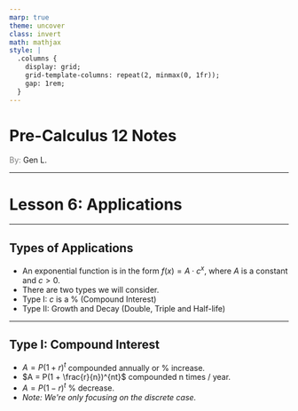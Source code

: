 ```yaml
---
marp: true
theme: uncover
class: invert
math: mathjax
style: |
  .columns {
    display: grid;
    grid-template-columns: repeat(2, minmax(0, 1fr));
    gap: 1rem;
  }
---
```


# <!--fit--> Pre-Calculus 12 Notes
<span style="color:grey">By:</span> Gen L.

<!--_footer: In partnership with Hyperion University, 2024-->

---

<!--paginate: true-->

# Lesson 6: Applications

---

## Types of Applications

* An exponential function is in the form $f(x) = A \cdot c^x$, where $A$ is a constant and $c > 0$.
* There are two types we will consider.
* Type I: $c$ is a % (Compound Interest)
* Type II: Growth and Decay (Double, Triple and Half-life)

---

## Type I: Compound Interest

* $A = P(1 + r)^t$ compounded annually or % increase.
* $A = P(1 + \frac{r}{n})^{nt}$ compounded n times / year.
* $A = P(1 - r)^t$ % decrease.
* *Note: We're only focusing on the discrete case.*